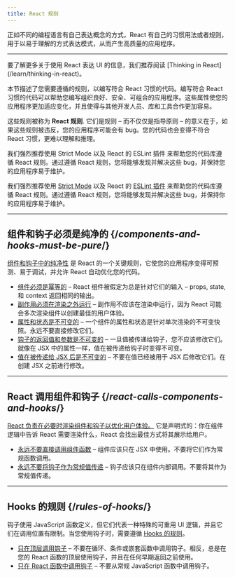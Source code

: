 ```yaml
---
title: React 规则
---
```


<Intro>
正如不同的编程语言有自己表达概念的方式，React 有自己的习惯用法或者规则，用于以易于理解的方式表达模式，从而产生高质量的应用程序。
</Intro>

<InlineToc />

---

<Note>
要了解更多关于使用 React 表达 UI 的信息，我们推荐阅读 [Thinking in React](/learn/thinking-in-react)。
</Note>

本节描述了您需要遵循的规则，以编写符合 React 习惯的代码。编写符合 React 习惯的代码可以帮助您编写组织良好、安全、可组合的应用程序。这些属性使您的应用程序更加适应变化，并且使得与其他开发人员、库和工具合作更加容易。

这些规则被称为 **React 规则**. 它们是规则 – 而不仅仅是指导原则 – 的意义在于，如果这些规则被违反，您的应用程序可能会有 bug。您的代码也会变得不符合 React 习惯，更难以理解和推理。

我们强烈推荐使用 Strict Mode 以及 React 的 ESLint 插件 来帮助您的代码库遵循 React 规则。通过遵循 React 规则，您将能够发现并解决这些 bug，并保持您的应用程序易于维护。

我们强烈推荐使用 [Strict Mode](/reference/react/StrictMode) 以及 React 的 [ESLint 插件](https://www.npmjs.com/package/eslint-plugin-react-hooks) 来帮助您的代码库遵循 React 规则。通过遵循 React 规则，您将能够发现并解决这些 bug，并保持你的应用程序易于维护。

---

## 组件和钩子必须是纯净的 {/*components-and-hooks-must-be-pure*/}

[组件和钩子中的纯净性](/reference/rules/components-and-hooks-must-be-pure) 是 React 的一个关键规则，它使您的应用程序变得可预测、易于调试，并允许 React 自动优化您的代码。

* [组件必须是幂等的](/reference/rules/components-and-hooks-must-be-pure#components-and-hooks-must-be-idempotent) – React 组件被假定为总是针对它们的输入 – props, state, 和 context 返回相同的输出。
* [副作用必须在渲染之外运行](/reference/rules/components-and-hooks-must-be-pure#side-effects-must-run-outside-of-render) – 副作用不应该在渲染中运行，因为 React 可能会多次渲染组件以创建最佳的用户体验。
* [属性和状态是不可变的](/reference/rules/components-and-hooks-must-be-pure#props-and-state-are-immutable) – 一个组件的属性和状态是针对单次渲染的不可变快照。永远不要直接修改它们。
* [钩子的返回值和参数是不可变的](/reference/rules/components-and-hooks-must-be-pure#return-values-and-arguments-to-hooks-are-immutable) – 一旦值被传递给钩子，您不应该修改它们。就像在 JSX 中的属性一样，值在被传递给钩子时变得不可变。
* [值在被传递给 JSX 后是不可变的](/reference/rules/components-and-hooks-must-be-pure#values-are-immutable-after-being-passed-to-jsx) – 不要在值已经被用于 JSX 后修改它们。在创建 JSX 之前进行修改。

---

## React 调用组件和钩子 {/*react-calls-components-and-hooks*/}

[React 负责在必要时渲染组件和钩子以优化用户体验。](/reference/rules/react-calls-components-and-hooks) 它是声明式的：你在组件逻辑中告诉 React 需要渲染什么，React 会找出最佳方式将其展示给用户。

* [永远不要直接调用组件函数](/reference/rules/react-calls-components-and-hooks#never-call-component-functions-directly) – 组件应该只在 JSX 中使用。不要将它们作为常规函数调用。
* [永远不要将钩子作为常规值传递](/reference/rules/react-calls-components-and-hooks#never-pass-around-hooks-as-regular-values) – 钩子应该只在组件内部调用。不要将其作为常规值传递。

---

## Hooks 的规则 {/*rules-of-hooks*/}

钩子使用 JavaScript 函数定义，但它们代表一种特殊的可重用 UI 逻辑，并且它们在调用位置有限制。当您使用钩子时，需要遵循 [Hooks 的规则](/reference/rules/rules-of-hooks)。

* [只在顶层调用钩子](/reference/rules/rules-of-hooks#only-call-hooks-at-the-top-level) – 不要在循环、条件或嵌套函数中调用钩子。相反，总是在您的 React 函数的顶层使用钩子，并且在任何早期返回之前使用。
* [只在 React 函数中调用钩子](/reference/rules/rules-of-hooks#only-call-hooks-from-react-functions) – 不要从常规 JavaScript 函数中调用钩子。

